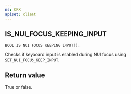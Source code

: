 ```yaml
---
ns: CFX
apiset: client
---
```

## IS_NUI_FOCUS_KEEPING_INPUT

```c
BOOL IS_NUI_FOCUS_KEEPING_INPUT();
```

Checks if keyboard input is enabled during NUI focus using `SET_NUI_FOCUS_KEEP_INPUT`.

## Return value
True or false.